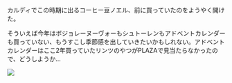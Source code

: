 カルディでこの時期に出るコーヒー豆ノエル、前に買っていたのをようやく開けた。

そういえば今年はボジョレーヌーヴォーもシュトーレンもアドベントカレンダーも買っていない、もうすこし季節感を出していきたいかもしれない。アドベントカレンダーはここ2年買っていたリンツのやつがPLAZAで見当たらなかったので、どうしようか...

![](https://photos.old.apkas.net/medium/202411/20241122-185217.webp)
